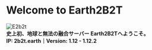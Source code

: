 # Welcome to Earth2B2T
![E2b2t](https://user-images.githubusercontent.com/80201746/158541854-407adc6b-6591-414d-8c9a-7dbff0319cfc.png)  
**史上初、地球と無法の融合サーバー Earth2B2Tへようこそ。**  
**IP: 2b2t.earth｜Version: 1.12 - 1.12.2**
